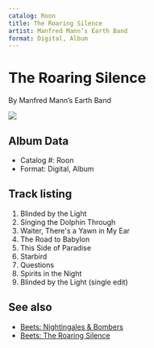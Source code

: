 ```yaml
---
catalog: Roon
title: The Roaring Silence
artist: Manfred Mann’s Earth Band
format: Digital, Album
---
```


# The Roaring Silence

By Manfred Mann’s Earth Band

![](../../assets/albumcovers/Manfred_Mann’s_Earth_Band-The_Roaring_Silence.png)

## Album Data

- Catalog #: Roon
- Format: Digital, Album


## Track listing


1. Blinded by the Light
2. Singing the Dolphin Through
3. Waiter, There's a Yawn in My Ear
4. The Road to Babylon
5. This Side of Paradise
6. Starbird
7. Questions
8. Spirits in the Night
9. Blinded by the Light (single edit)


## See also

- [Beets: Nightingales & Bombers](../../Beets/Manfred_Mann’s_Earth_Band/Nightingales_and_Bombers.md)
- [Beets: The Roaring Silence](../../Beets/Manfred_Mann’s_Earth_Band/The_Roaring_Silence.md)
